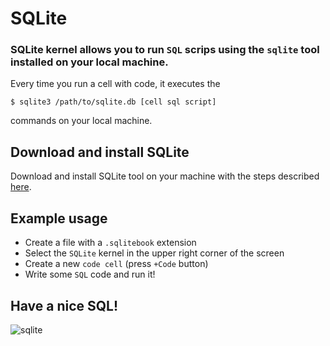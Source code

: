 # SQLite

### SQLite kernel allows you to run `SQL` scrips using the `sqlite` tool installed on your local machine.

Every time you run a cell with code, it executes the

```console
$ sqlite3 /path/to/sqlite.db [cell sql script]
```
commands on your local machine.

## Download and install SQLite

Download and install SQLite tool on your machine with the steps described [here](https://www.servermania.com/kb/articles/install-sqlite/).

## Example usage

- Create a file with a `.sqlitebook` extension
- Select the `SQLite` kernel in the upper right corner of the screen
- Create a new `code cell` (press `+Code` button)
- Write some `SQL` code and run it!

## Have a nice SQL!
![sqlite](https://www.cloudsavvyit.com/p/uploads/2021/08/6bfe96c5.jpeg?height=200p&trim=2,2,2,2&crop=16:9)
